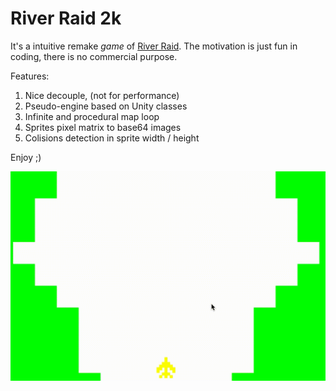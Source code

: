 # River Raid 2k

It's a intuitive remake *game* of [River Raid](https://en.wikipedia.org/wiki/River_Raid).
The motivation is just fun in coding, there is no commercial purpose.

Features:
1. Nice decouple, (not for performance)
1. Pseudo-engine based on Unity classes
1. Infinite and procedural map loop
1. Sprites pixel matrix to base64 images
1. Colisions detection in sprite width / height

Enjoy ;)

![preview](/preview.gif?raw=true)
